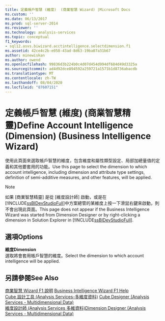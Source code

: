 ```yaml
---
title: 定義帳戶智慧 (維度)  (商業智慧 Wizard) |Microsoft Docs
ms.custom: ''
ms.date: 06/13/2017
ms.prod: sql-server-2014
ms.reviewer: ''
ms.technology: analysis-services
ms.topic: conceptual
f1_keywords:
- sql12.asvs.biwizard.acctintelligence.selectdimension.f1
ms.assetid: 42ce4c2b-e058-43ad-8d63-19ba07a31b67
author: minewiskan
ms.author: owend
ms.openlocfilehash: 99836d3b224b0c4d07d454d994df684d49d3325a
ms.sourcegitcommit: ad4d92dce894592a259721a1571b1d8736abacdb
ms.translationtype: MT
ms.contentlocale: zh-TW
ms.lasthandoff: 08/04/2020
ms.locfileid: "87607151"
---
```

# <a name="define-account-intelligence-dimension-business-intelligence-wizard"></a><span data-ttu-id="98910-102">定義帳戶智慧 (維度) (商業智慧精靈)</span><span class="sxs-lookup"><span data-stu-id="98910-102">Define Account Intelligence (Dimension) (Business Intelligence Wizard)</span></span>
  <span data-ttu-id="98910-103">使用此頁面來選取帳戶智慧的維度，包含維度和屬性類型設定、局部加總量值的定義和其他要套用的功能。</span><span class="sxs-lookup"><span data-stu-id="98910-103">Use this page to select the dimension to which account intelligence, including dimension and attribute type settings, definition of semi-additive measures, and other features, will be applied.</span></span>  
  
> [!NOTE]  
>  <span data-ttu-id="98910-104">如果 [商業智慧精靈] 是從 [維度設計師] 啟動，或是在 [!INCLUDE[ssBIDevStudioFull](../includes/ssbidevstudiofull-md.md)]中方案總管的某維度上按一下滑鼠右鍵來啟動，則不會出現此頁面。</span><span class="sxs-lookup"><span data-stu-id="98910-104">This page does not appear if the Business Intelligence Wizard was started from Dimension Designer or by right-clicking a dimension in Solution Explorer in [!INCLUDE[ssBIDevStudioFull](../includes/ssbidevstudiofull-md.md)].</span></span>  
  
## <a name="options"></a><span data-ttu-id="98910-105">選項</span><span class="sxs-lookup"><span data-stu-id="98910-105">Options</span></span>  
 <span data-ttu-id="98910-106">**維度**</span><span class="sxs-lookup"><span data-stu-id="98910-106">**Dimension**</span></span>  
 <span data-ttu-id="98910-107">選取將會套用帳戶智慧的維度。</span><span class="sxs-lookup"><span data-stu-id="98910-107">Select the dimension to which account intelligence will be applied.</span></span>  
  
## <a name="see-also"></a><span data-ttu-id="98910-108">另請參閱</span><span class="sxs-lookup"><span data-stu-id="98910-108">See Also</span></span>  
 <span data-ttu-id="98910-109">[商業智慧 Wizard F1 說明](business-intelligence-wizard-f1-help.md) </span><span class="sxs-lookup"><span data-stu-id="98910-109">[Business Intelligence Wizard F1 Help](business-intelligence-wizard-f1-help.md) </span></span>  
 <span data-ttu-id="98910-110">[Cube 設計工具 &#40;Analysis Services-多維度資料&#41;](cube-designer-analysis-services-multidimensional-data.md) </span><span class="sxs-lookup"><span data-stu-id="98910-110">[Cube Designer &#40;Analysis Services - Multidimensional Data&#41;](cube-designer-analysis-services-multidimensional-data.md) </span></span>  
 [<span data-ttu-id="98910-111">維度設計師 &#40;Analysis Services 多維資料&#41;</span><span class="sxs-lookup"><span data-stu-id="98910-111">Dimension Designer &#40;Analysis Services - Multidimensional Data&#41;</span></span>](dimension-designer-analysis-services-multidimensional-data.md)  
  
  
